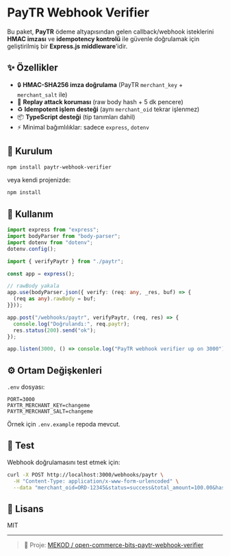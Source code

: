 # PayTR Webhook Verifier

Bu paket, **PayTR** ödeme altyapısından gelen callback/webhook isteklerini **HMAC imzası** ve **idempotency kontrolü** ile güvenle doğrulamak için geliştirilmiş bir **Express.js middleware**’idir.

## ✨ Özellikler

* 🔒 **HMAC-SHA256 imza doğrulama** (PayTR `merchant_key` + `merchant_salt` ile)
* 🛑 **Replay attack koruması** (raw body hash + 5 dk pencere)
* ♻️ **Idempotent işlem desteği** (aynı `merchant_oid` tekrar işlenmez)
* 📦 **TypeScript desteği** (tip tanımları dahil)
* ⚡ Minimal bağımlılıklar: sadece `express`, `dotenv`

## 🚀 Kurulum

```bash
npm install paytr-webhook-verifier
```

veya kendi projenizde:

```bash
npm install
```

## 🔧 Kullanım

```ts
import express from "express";
import bodyParser from "body-parser";
import dotenv from "dotenv";
dotenv.config();

import { verifyPaytr } from "./paytr";

const app = express();

// rawBody yakala
app.use(bodyParser.json({ verify: (req: any, _res, buf) => {
  (req as any).rawBody = buf;
}}));

app.post("/webhooks/paytr", verifyPaytr, (req, res) => {
  console.log("Doğrulandı:", req.paytr);
  res.status(200).send("ok");
});

app.listen(3000, () => console.log("PayTR webhook verifier up on 3000"));
```

## ⚙️ Ortam Değişkenleri

`.env` dosyası:

```env
PORT=3000
PAYTR_MERCHANT_KEY=changeme
PAYTR_MERCHANT_SALT=changeme
```

Örnek için `.env.example` repoda mevcut.

## 🧪 Test

Webhook doğrulamasını test etmek için:

```bash
curl -X POST http://localhost:3000/webhooks/paytr \
  -H "Content-Type: application/x-www-form-urlencoded" \
  --data "merchant_oid=ORD-12345&status=success&total_amount=100.00&hash=<geçerli-imza>"
```

## 📄 Lisans

MIT

---

> 🔗 Proje: [MEKOD / open-commerce-bits-paytr-webhook-verifier](https://github.com/MEKOD/open-commerce-bits-paytr-webhook-verifier)
